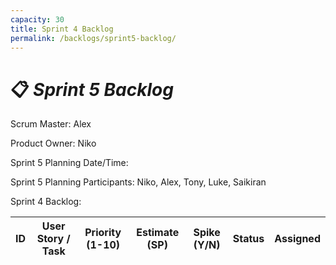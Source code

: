 ```yaml
---
capacity: 30
title: Sprint 4 Backlog
permalink: /backlogs/sprint5-backlog/
---
```


# 📋 *Sprint 5 Backlog*

Scrum Master: Alex

Product Owner: Niko

Sprint 5 Planning Date/Time:

Sprint 5 Planning Participants: Niko, Alex, Tony, Luke, Saikiran

Sprint 4 Backlog:

| **ID** | **User Story / Task** | **Priority (1-10)** | **Estimate (SP)** | **Spike (Y/N)** | **Status** | **Assigned** |
|--------|------------------------|--------------|--------------|------------|--------------|--------------|
